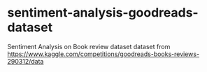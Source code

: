 # sentiment-analysis-goodreads-dataset
Sentiment Analysis on Book review dataset
dataset from https://www.kaggle.com/competitions/goodreads-books-reviews-290312/data
